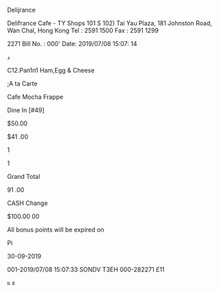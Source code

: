 Delijrance

Delifrance Cafe - TY
Shops 101 S 102) Tai  Yau Plaza,
181  Johnston Road,
Wan Chal, Hong Kong
Tel  : 2591  1500  Fax : 2591  1299

2271
Bill  No. :  000'
Date:  2019/07/08  15:07: 14

د

С12.Рап1п1  Ham,Egg  &  Cheese

;A  ta  Carte

Cafe  Mocha  Frappe

Dine  In
[#49]

$50.00

 $41 .00

1

1

Grand  Total

91 .00

CASH
Change

$100.00
00

All  bonus  points  will  be  expired  on

Pi

30-09-2019

001-2019/07/08 15:07:33  SONDV  ТЗЕН  000-282271  £11

แ
ธ
